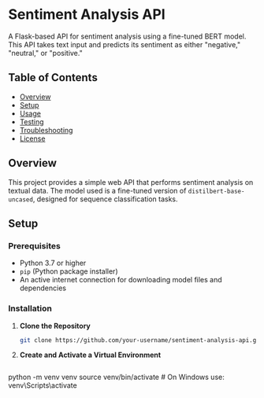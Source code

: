 # Sentiment Analysis API

A Flask-based API for sentiment analysis using a fine-tuned BERT model. This API takes text input and predicts its sentiment as either "negative," "neutral," or "positive."

## Table of Contents

- [Overview](#overview)
- [Setup](#setup)
- [Usage](#usage)
- [Testing](#testing)
- [Troubleshooting](#troubleshooting)
- [License](#license)

## Overview

This project provides a simple web API that performs sentiment analysis on textual data. The model used is a fine-tuned version of `distilbert-base-uncased`, designed for sequence classification tasks.

## Setup

### Prerequisites

- Python 3.7 or higher
- `pip` (Python package installer)
- An active internet connection for downloading model files and dependencies

### Installation

1. **Clone the Repository**

   ```bash
   git clone https://github.com/your-username/sentiment-analysis-api.git'
2. **Create and Activate a Virtual Environment**

   ```bash
python -m venv venv
source venv/bin/activate  # On Windows use: venv\Scripts\activate

   
